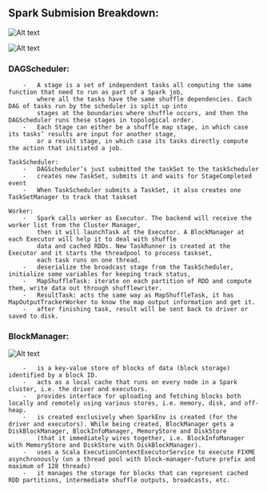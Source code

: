 
## Spark Submision Breakdown: ##
![Alt text](https://jaceklaskowski.gitbooks.io/mastering-apache-spark/images/sparkstandalone-sparkcontext-taskscheduler-schedulerbackend.png)

![Alt text](https://hxquangnhat.files.wordpress.com/2015/03/scheduling.jpeg)    
### DAGScheduler: ###
        -   A stage is a set of independent tasks all computing the same function that need to run as part of a Spark job, 
            where all the tasks have the same shuffle dependencies. Each DAG of tasks run by the scheduler is split up into 
            stages at the boundaries where shuffle occurs, and then the DAGScheduler runs these stages in topological order.
        -   Each Stage can either be a shuffle map stage, in which case its tasks’ results are input for another stage, 
            or a result stage, in which case its tasks directly compute the action that initiated a job.
        
    TaskScheduler:  
        -   DAGScheduler’s just submitted the taskSet to the taskScheduler
        -   creates new TaskSet, submits it and waits for StageCompleted event
        -   When TaskScheduler submits a TaskSet, it also creates one TaskSetManager to track that taskset
        
    Worker:
        -   Spark calls worker as Executor. The backend will receive the worker list from the Cluster Manager, 
            then it will launchTask at the Executor. A BlockManager at each Executor will help it to deal with shuffle 
            data and cached RDDs. New TaskRunner is created at the Executor and it starts the threadpool to process taskset,
            each task runs on one thread.
        -   deserialize the broadcast stage from the TaskScheduler, initialize some variables for keeping track status, 
        -   MapShuffleTask: iterate on each partition of RDD and compute them, write data out through shufflewriter.
        -   ResultTask: acts the same way as MapShuffleTask, it has MapOutputTrackerWorker to know the map output information and get it.
        -   after finishing task, result will be sent back to driver or saved to disk.
    
### BlockManager: ###
    
![Alt text](https://jaceklaskowski.gitbooks.io/mastering-apache-spark/images/sparkcontext-broadcast-bittorrent.png)

        -   is a key-value store of blocks of data (block storage) identified by a block ID.
        -   acts as a local cache that runs on every node in a Spark cluster, i.e. the driver and executors.
        -   provides interface for uploading and fetching blocks both locally and remotely using various stores, i.e. memory, disk, and off-heap.
        -   is created exclusively when SparkEnv is created (for the driver and executors). While being created, BlockManager gets a DiskBlockManager, BlockInfoManager, MemoryStore and DiskStore 
            (that it immediately wires together, i.e. BlockInfoManager with MemoryStore and DiskStore with DiskBlockManager).
        -   uses a Scala ExecutionContextExecutorService to execute FIXME asynchronously (on a thread pool with block-manager-future prefix and maximum of 128 threads)
        -   it manages the storage for blocks that can represent cached RDD partitions, intermediate shuffle outputs, broadcasts, etc.
    